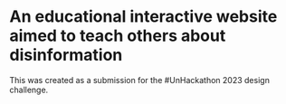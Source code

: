 # An educational interactive website aimed to teach others about disinformation

This was created as a submission for the #UnHackathon 2023 design challenge.
